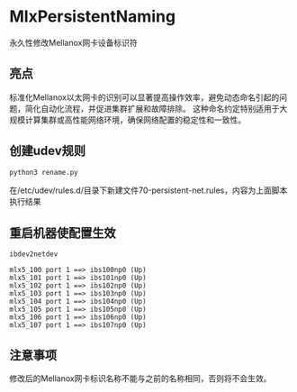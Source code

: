# MlxPersistentNaming

永久性修改Mellanox网卡设备标识符

## 亮点

标准化Mellanox以太网卡的识别可以显著提高操作效率，避免动态命名引起的问题，简化自动化流程，并促进集群扩展和故障排除。
这种命名约定特别适用于大规模计算集群或高性能网络环境，确保网络配置的稳定性和一致性。

## 创建udev规则

```python
python3 rename.py
```
在/etc/udev/rules.d/目录下新建文件70-persistent-net.rules，内容为上面脚本执行结果

## 重启机器使配置生效

```shell
ibdev2netdev 

mlx5_100 port 1 ==> ibs100np0 (Up)
mlx5_101 port 1 ==> ibs101np0 (Up)
mlx5_102 port 1 ==> ibs102np0 (Up)
mlx5_103 port 1 ==> ibs103np0 (Up)
mlx5_104 port 1 ==> ibs104np0 (Up)
mlx5_105 port 1 ==> ibs105np0 (Up)
mlx5_106 port 1 ==> ibs106np0 (Up)
mlx5_107 port 1 ==> ibs107np0 (Up)
```
## 注意事项
修改后的Mellanox网卡标识名称不能与之前的名称相同，否则将不会生效。





